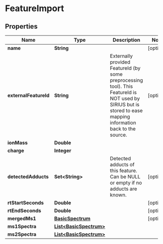 

# FeatureImport


## Properties

| Name | Type | Description | Notes |
|------------ | ------------- | ------------- | -------------|
|**name** | **String** |  |  [optional] |
|**externalFeatureId** | **String** | Externally provided FeatureId (by some preprocessing tool). This FeatureId is NOT used by SIRIUS but is stored to ease mapping information back to the source. |  [optional] |
|**ionMass** | **Double** |  |  |
|**charge** | **Integer** |  |  |
|**detectedAdducts** | **Set&lt;String&gt;** | Detected adducts of this feature. Can be NULL or empty if no adducts are known. |  [optional] |
|**rtStartSeconds** | **Double** |  |  [optional] |
|**rtEndSeconds** | **Double** |  |  [optional] |
|**mergedMs1** | [**BasicSpectrum**](BasicSpectrum.md) |  |  [optional] |
|**ms1Spectra** | [**List&lt;BasicSpectrum&gt;**](BasicSpectrum.md) |  |  |
|**ms2Spectra** | [**List&lt;BasicSpectrum&gt;**](BasicSpectrum.md) |  |  |



